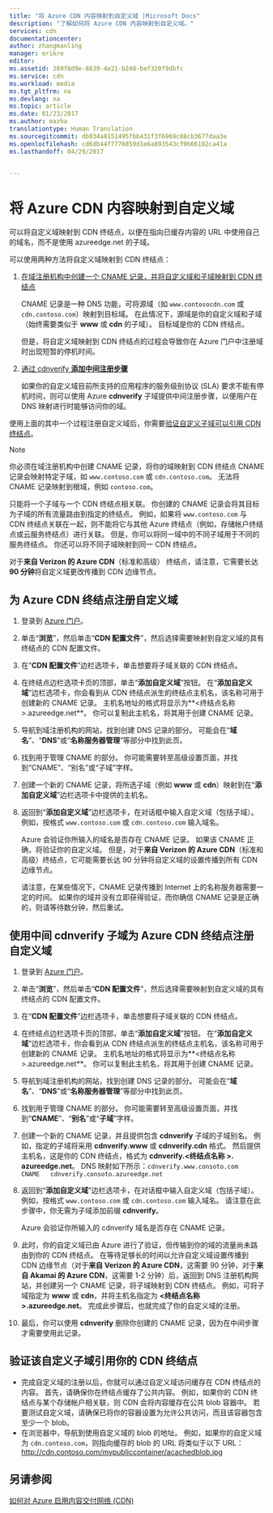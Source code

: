 ```yaml
---
title: "将 Azure CDN 内容映射到自定义域 |Microsoft Docs"
description: "了解如何将 Azure CDN 内容映射到自定义域。"
services: cdn
documentationcenter: 
author: zhangmanling
manager: erikre
editor: 
ms.assetid: 289f8d9e-8839-4e21-b248-bef320f9dbfc
ms.service: cdn
ms.workload: media
ms.tgt_pltfrm: na
ms.devlang: na
ms.topic: article
ms.date: 01/23/2017
ms.author: mazha
translationtype: Human Translation
ms.sourcegitcommit: db034a8151495fbb431f3f6969c08cb3677daa3e
ms.openlocfilehash: cd6db44f7776859d1e6a893543cf0666182ca41a
ms.lasthandoff: 04/29/2017


---
```

# <a name="map-azure-cdn-content-to-a-custom-domain"></a>将 Azure CDN 内容映射到自定义域
可以将自定义域映射到 CDN 终结点，以便在指向已缓存内容的 URL 中使用自己的域名，而不是使用 azureedge.net 的子域。

可以使用两种方法将自定义域映射到 CDN 终结点：

1. [在域注册机构中创建一个 CNAME 记录，并将自定义域和子域映射到 CDN 终结点](#register-a-custom-domain-for-an-azure-cdn-endpoint)
   
    CNAME 记录是一种 DNS 功能，可将源域（如 `www.contosocdn.com` 或 `cdn.contoso.com`）映射到目标域。 在此情况下，源域是你的自定义域和子域（始终需要类似于 **www** 或 **cdn** 的子域）。 目标域是你的 CDN 终结点。  
   
    但是，将自定义域映射到 CDN 终结点的过程会导致你在 Azure 门户中注册域时出现短暂的停机时间。
2. [通过 cdnverify **添加中间注册步骤**](#register-a-custom-domain-for-an-azure-cdn-endpoint-using-the-intermediary-cdnverify-subdomain)
   
    如果你的自定义域目前所支持的应用程序的服务级别协议 (SLA) 要求不能有停机时间，则可以使用 Azure **cdnverify** 子域提供中间注册步骤，以便用户在 DNS 映射进行时能够访问你的域。  

使用上面的其中一个过程注册自定义域后，你需要[验证自定义子域可以引用 CDN 终结点](#verify-that-the-custom-subdomain-references-your-cdn-endpoint)。

> [!NOTE]
> 你必须在域注册机构中创建 CNAME 记录，将你的域映射到 CDN 终结点 CNAME 记录会映射特定子域，如 `www.contoso.com` 或 `cdn.contoso.com`。 无法将 CNAME 记录映射到根域，例如 `contoso.com`。
> 
> 只能将一个子域与一个 CDN 终结点相关联。 你创建的 CNAME 记录会将其目标为子域的所有流量路由到指定的终结点。  例如，如果将 `www.contoso.com` 与 CDN 终结点关联在一起，则不能将它与其他 Azure 终结点（例如，存储帐户终结点或云服务终结点）进行关联。 但是，你可以将同一域中的不同子域用于不同的服务终结点。 你还可以将不同子域映射到同一 CDN 终结点。
> 
> 对于**来自 Verizon 的 Azure CDN**（标准和高级） 终结点，请注意，它需要长达 **90 分钟**将自定义域更改传播到 CDN 边缘节点。
> 
> 

## <a name="register-a-custom-domain-for-an-azure-cdn-endpoint"></a>为 Azure CDN 终结点注册自定义域
1. 登录到 [Azure 门户](https://portal.azure.com/)。
2. 单击“**浏览**”，然后单击“**CDN 配置文件**”，然后选择需要映射到自定义域的具有终结点的 CDN 配置文件。  
3. 在“**CDN 配置文件**”边栏选项卡，单击想要将子域关联的 CDN 终结点。
4. 在终结点边栏选项卡页的顶部，单击“**添加自定义域**”按钮。  在“**添加自定义域**”边栏选项卡，你会看到从 CDN 终结点派生的终结点主机名，该名称可用于创建新的 CNAME 记录。 主机名地址的格式将显示为**&lt;终结点名称 >.azureedge.net**。  你可以复制此主机名，将其用于创建 CNAME 记录。  
5. 导航到域注册机构的网站，找到创建 DNS 记录的部分。 可能会在“**域名**”、“**DNS**”或“**名称服务器管理**”等部分中找到此页。
6. 找到用于管理 CNAME 的部分。 你可能需要转至高级设置页面，并找到“CNAME”、“别名”或“子域”字样。
7. 创建一个新的 CNAME 记录，将所选子域（例如 **www** 或 **cdn**）映射到在“**添加自定义域**”边栏选项卡中提供的主机名。 
8. 返回到“**添加自定义域**”边栏选项卡，在对话框中输入自定义域（包括子域）。 例如，按格式 `www.contoso.com` 或 `cdn.contoso.com` 输入域名。   
   
   Azure 会验证你所输入的域名是否存在 CNAME 记录。 如果该 CNAME 正确，将验证你的自定义域。  但是，对于**来自 Verizon 的 Azure CDN**（标准和高级）终结点，它可能需要长达 90 分钟将自定义域的设置传播到所有 CDN 边缘节点。  
   
   请注意，在某些情况下，CNAME 记录传播到 Internet 上的名称服务器需要一定的时间。 如果你的域并没有立即获得验证，而你确信 CNAME 记录是正确的，则请等待数分钟，然后重试。

## <a name="register-a-custom-domain-for-an-azure-cdn-endpoint-using-the-intermediary-cdnverify-subdomain"></a>使用中间 cdnverify 子域为 Azure CDN 终结点注册自定义域
1. 登录到 [Azure 门户](https://portal.azure.com/)。
2. 单击“**浏览**”，然后单击“**CDN 配置文件**”，然后选择需要映射到自定义域的具有终结点的 CDN 配置文件。  
3. 在“**CDN 配置文件**”边栏选项卡，单击想要将子域关联的 CDN 终结点。
4. 在终结点边栏选项卡页的顶部，单击“**添加自定义域**”按钮。  在“**添加自定义域**”边栏选项卡，你会看到从 CDN 终结点派生的终结点主机名，该名称可用于创建新的 CNAME 记录。 主机名地址的格式将显示为**&lt;终结点名称 >.azureedge.net**。  你可以复制此主机名，将其用于创建 CNAME 记录。
5. 导航到域注册机构的网站，找到创建 DNS 记录的部分。 可能会在“**域名**”、“**DNS**”或“**名称服务器管理**”等部分中找到此页。
6. 找到用于管理 CNAME 的部分。 你可能需要转至高级设置页面，并找到“**CNAME**”、“**别名**”或“**子域**”字样。
7. 创建一个新的 CNAME 记录，并且提供包含 **cdnverify** 子域的子域别名。 例如，指定的子域将采用 **cdnverify.www** 或 **cdnverify.cdn** 格式。 然后提供主机名，这是你的 CDN 终结点，格式为 **cdnverify.&lt;终结点名称 >. azureedge.net**。 DNS 映射如下所示：`cdnverify.www.consoto.com   CNAME   cdnverify.consoto.azureedge.net`  
8. 返回到“**添加自定义域**”边栏选项卡，在对话框中输入自定义域（包括子域）。 例如，按格式 `www.contoso.com` 或 `cdn.contoso.com` 输入域名。 请注意在此步骤中，你无需为子域添加前缀 **cdnverify**。  
   
    Azure 会验证你所输入的 cdnverify 域名是否存在 CNAME 记录。
9. 此时，你的自定义域已由 Azure 进行了验证，但传输到你的域的流量尚未路由到你的 CDN 终结点。 在等待足够长的时间以允许自定义域设置传播到 CDN 边缘节点（对于**来自 Verizon 的 Azure CDN**，这需要 90 分钟，对于**来自 Akamai 的 Azure CDN**，这需要 1-2 分钟）后，返回到 DNS 注册机构网站，并创建另一个 CNAME 记录，将子域映射到 CDN 终结点。 例如，可将子域指定为 **www** 或 **cdn**，并将主机名指定为 **&lt;终结点名称>.azureedge.net**。 完成此步骤后，也就完成了你的自定义域的注册。
10. 最后，你可以使用 **cdnverify** 删除你创建的 CNAME 记录，因为在中间步骤才需要使用此记录。  

## <a name="verify-that-the-custom-subdomain-references-your-cdn-endpoint"></a>验证该自定义子域引用你的 CDN 终结点
* 完成自定义域的注册以后，你就可以通过自定义域访问缓存在 CDN 终结点的内容。
  首先，请确保你在终结点缓存了公共内容。 例如，如果你的 CDN 终结点与某个存储帐户相关联，则 CDN 会将内容缓存在公共 blob 容器中。 若要测试自定义域，请确保已将你的容器设置为允许公共访问，而且该容器包含至少一个 blob。
* 在浏览器中，导航到使用自定义域的 blob 的地址。 例如，如果你的自定义域为 `cdn.contoso.com`，则指向缓存的 blob 的 URL 将类似于以下 URL：http://cdn.contoso.com/mypubliccontainer/acachedblob.jpg

## <a name="see-also"></a>另请参阅
[如何对 Azure 启用内容交付网络 (CDN)](cdn-create-new-endpoint.md)  


